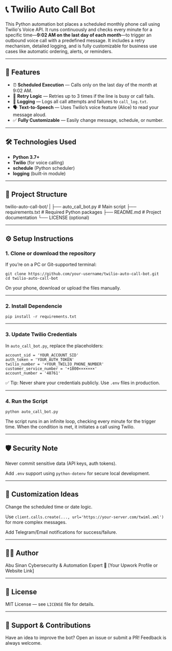 # 📞 Twilio Auto Call Bot

This Python automation bot places a scheduled monthly phone call using Twilio's Voice API. It runs continuously and checks every minute for a specific time—**9:02 AM on the last day of each month**—to trigger an outbound voice call with a predefined message. It includes a retry mechanism, detailed logging, and is fully customizable for business use cases like automatic ordering, alerts, or reminders.

---

## 🚀 Features

- ⏰ **Scheduled Execution** — Calls only on the last day of the month at 9:02 AM.
- 🔁 **Retry Logic** — Retries up to 3 times if the line is busy or call fails.
- 🧾 **Logging** — Logs all call attempts and failures to `call_log.txt`.
- 🗣️ **Text-to-Speech** — Uses Twilio’s voice feature (Alice) to read your message aloud.
- ✅ **Fully Customizable** — Easily change message, schedule, or number.

---

## 🛠️ Technologies Used

- **Python 3.7+**
- **Twilio** (for voice calling)
- **schedule** (Python scheduler)
- **logging** (built-in module)

---

## 📂 Project Structure

twilio-auto-call-bot/
 |
 ├── auto_call_bot.py       # Main script
 ├── requirements.txt       # Required Python packages
 ├── README.md              # Project documentation
 └── LICENSE (optional)

---

## ⚙️ Setup Instructions

### 1. Clone or download the repository

If you’re on a PC or Git-supported terminal:

```
git clone https://github.com/your-username/twilio-auto-call-bot.git
cd twilio-auto-call-bot
```

On your phone, download or upload the files manually.

---

### 2. Install Dependencie

```
pip install -r requirements.txt
```

---

### 3. Update Twilio Credentials

In ```auto_call_bot.py```, replace the placeholders:

```
account_sid = 'YOUR_ACCOUNT_SID'
auth_token = 'YOUR_AUTH_TOKEN'
twilio_number = '+YOUR_TWILIO_PHONE_NUMBER'
customer_service_number = '+1800×××××××'
account_number = '48761'
```

✅ Tip: Never share your credentials publicly. Use ```.env``` files in production.

---

### 4. Run the Script

```
python auto_call_bot.py
```

The script runs in an infinite loop, checking every minute for the trigger time. When the condition is met, it initiates a call using Twilio.

---

## 🛡️ Security Note

Never commit sensitive data (API keys, auth tokens).

Add ```.env``` support using ```python-dotenv``` for secure local development.

---

## 📌 Customization Ideas

Change the scheduled time or date logic.

Use ```client.calls.create(..., url='https://your-server.com/twiml.xml')``` for more complex messages.

Add Telegram/Email notifications for success/failure.

---

## 🧑‍💻 Author

Abu Sinan
Cybersecurity & Automation Expert
🔗 [Your Upwork Profile or Website Link]

---

## 📄 License

MIT License — see ```LICENSE``` file for details.

---

## 🙌 Support & Contributions

Have an idea to improve the bot? Open an issue or submit a PR! Feedback is always welcome.